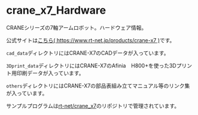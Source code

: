 # crane_x7_Hardware
CRANEシリーズの7軸アームロボット。ハードウェア情報。

公式サイトは[こちら( https://www.rt-net.jp/products/crane-x7 )](https://www.rt-net.jp/products/crane-x7)です。

`cad_data`ディレクトリにはCRANE-X7のCADデータが入っています。

`3Dprint_data`ディレクトリにはCRANE-X7のAfinia　H800+を使った3Dプリント用印刷データが入っています。

`others`ディレクトリにはCRANE-X7の部品表組み立てマニュアル等のリンク集が入っています。

サンプルプログラムは[rt-net/crane_x7](https://github.com/rt-net/crane_x7)のリポジトリで管理されています。
